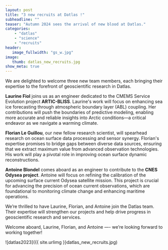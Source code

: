 ```yaml
---
layout: post
title: "3 new recruits at Datlas !"
subheadline: ""
teaser: "Autumn 2024 sees the arrival of new blood at Datlas."
categories:
    - "datlas"
    - "science"
    - "recruits"
header:
   image_fullwidth: "gs_w.jpg"
image:
   thumb: datlas_new_recruits.jpg
show_meta: true
--- 
```


  
We are delighted to welcome three new team members, each bringing their expertise to the forefront of geoscientific research in Datlas.  

**Laurine Fiol** joins us as an engineer dedicated to the CMEMS Service Evolution project **ARTIC-BLISS**. Laurine's work will focus on enhancing sea ice forecasting through atmospheric boundary layer (ABL) coupling. Her contributions will push the boundaries of predictive modeling, enabling more accurate and reliable insights into Arctic conditions—a critical endeavor as we navigate a warming climate.  

**Florian Le Guillou**, our new fellow research scientist, will spearhead research on ocean surface data processing and sensor synergy. Florian's expertise promises to bridge gaps between diverse data sources, ensuring that we extract maximum value from advanced observation technologies. His work will play a pivotal role in improving ocean surface dynamic reconstructions.  

**Antoine Blondel** comes aboard as an engineer to contribute to the **CNES Odysea project**. Antoine will focus on refining the calibration of the upcoming surface current Odysea satellite mission. This project is crucial for advancing the precision of ocean current observations, which are foundational to monitoring climate change and enhancing maritime operations.  

We’re thrilled to have Laurine, Florian, and Antoine join the Datlas team. Their expertise will strengthen our projects and help drive progress in geoscientific research and services.

Welcome aboard, Laurine, Florian, and Antoine —- we’re looking forward to working together!




![datlas2023]({{ site.urlimg }}datlas_new_recruits.jpg)

